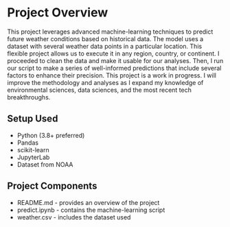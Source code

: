 # Project Overview

This project leverages advanced machine-learning techniques to predict future weather conditions based on historical data. The model uses a dataset with several weather data points in a particular location. This flexible project allows us to execute it in any region, country, or continent. I proceeded to clean the data and make it usable for our analyses. 
Then, I run our script to make a series of well-informed predictions that include several factors to enhance their precision. This project is a work in progress. I will improve the methodology and analyses as I expand my knowledge of environmental sciences, data sciences, and the most recent tech breakthroughs. 

## Setup Used

- Python (3.8+ preferred)
- Pandas
- scikit-learn
- JupyterLab
- Dataset from NOAA

## Project Components

- README.md - provides an overview of the project
- predict.ipynb - contains the machine-learning script
- weather.csv - includes the dataset used
